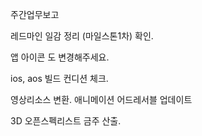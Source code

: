 주간업무보고

레드마인 일감 정리 (마일스톤1차) 확인. 

앱 아이콘 도 변경해주세요. 

ios, aos 빌드 컨디션 체크.

영상리소스 변환.
애니메이션 
어드레서블 업데이트 



3D 오픈스펙리스트 금주 산출.


